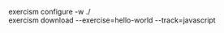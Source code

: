 exercism configure -w ./                            
exercism download --exercise=hello-world --track=javascript                            
